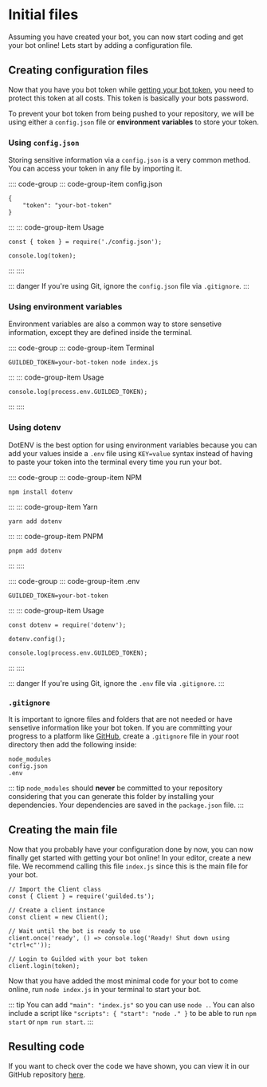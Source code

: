 # Initial files

Assuming you have created your bot, you can now start coding and get your bot online! Lets start by adding a configuration file.

## Creating configuration files

Now that you have you bot token while [getting your bot token](//getting-started/setting-up-a-bot.html#getting-your-bot-token), you need to protect this token at all costs. This token is basically your bots password.

To prevent your bot token from being pushed to your repository, we will be using either a `config.json` file or **environment variables** to store your token.

### Using `config.json`

Storing sensitive information via a `config.json` is a very common method. You can access your token in any file by importing it.

:::: code-group
::: code-group-item config.json

```json{1-3}
{
    "token": "your-bot-token"
}
```

:::
::: code-group-item Usage

```js{1,3}
const { token } = require('./config.json');

console.log(token);
```

:::
::::

::: danger
If you're using Git, ignore the `config.json` file via `.gitignore`.
:::

### Using environment variables

Environment variables are also a common way to store sensetive information, except they are defined inside the terminal.

:::: code-group
::: code-group-item Terminal

```sh{1}:no-line-numbers
GUILDED_TOKEN=your-bot-token node index.js
```

:::
::: code-group-item Usage

```js{1}
console.log(process.env.GUILDED_TOKEN);
```

:::
::::

### Using dotenv

DotENV is the best option for using environment variables because you can add your values inside a `.env` file using `KEY=value` syntax instead of having to paste your token into the terminal every time you run your bot.

:::: code-group
::: code-group-item NPM

```sh{1}:no-line-numbers
npm install dotenv
```

:::
::: code-group-item Yarn

```sh{1}:no-line-numbers
yarn add dotenv
```

:::
::: code-group-item PNPM

```sh{1}:no-line-numbers
pnpm add dotenv
```

:::
::::

:::: code-group
::: code-group-item .env

```sh{1}
GUILDED_TOKEN=your-bot-token
```

:::
::: code-group-item Usage

```js{1,3,5}
const dotenv = require('dotenv');

dotenv.config();

console.log(process.env.GUILDED_TOKEN);
```

:::
::::

::: danger
If you're using Git, ignore the `.env` file via `.gitignore`.
:::

### `.gitignore`

It is important to ignore files and folders that are not needed or have sensetive information like your bot token. If you are committing your progress to a platform like [GitHub](https://github.com), create a `.gitignore` file in your root directory then add the following inside:

```{1-3}
node_modules
config.json
.env
```

::: tip
`node_modules` should **never** be committed to your repository considering that you can generate this folder by installing your dependencies. Your dependencies are saved in the `package.json` file.
:::

## Creating the main file

Now that you probably have your configuration done by now, you can now finally get started with getting your bot online! In your editor, create a new file. We recommend calling this file `index.js` since this is the main file for your bot.

```js{2,5,8,11}
// Import the Client class
const { Client } = require('guilded.ts');

// Create a client instance
const client = new Client();

// Wait until the bot is ready to use
client.once('ready', () => console.log('Ready! Shut down using "ctrl+c"'));

// Login to Guilded with your bot token
client.login(token);
```

Now that you have added the most minimal code for your bot to come online, run `node index.js` in your terminal to start your bot.

::: tip
You can add `"main": "index.js"` so you can use `node .`. You can also include a script like `"scripts": { "start": "node ." }` to be able to run `npm start` or `npm run start`.
:::

## Resulting code

If you want to check over the code we have shown, you can view it in our GitHub repository [here](https://github.com/guildedts/guide/tree/main/examples/creating-your-bot/initial-files).
